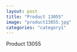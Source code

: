 ```yaml
---
layout: post
title: "Product 13055"
image: "product13055.jpg"
categories: "category1"
---
```

Product 13055
